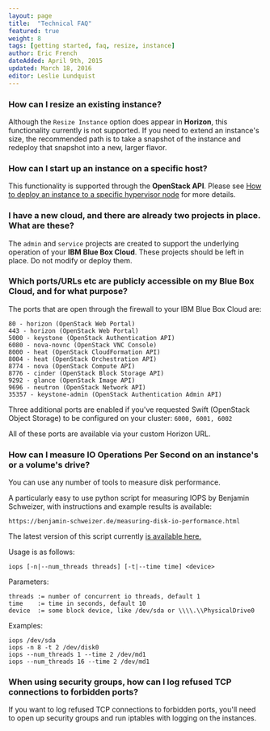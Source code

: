 ```yaml
---
layout: page
title:  "Technical FAQ"
featured: true
weight: 8
tags: [getting started, faq, resize, instance]
author: Eric French
dateAdded: April 9th, 2015
updated: March 18, 2016
editor: Leslie Lundquist
---
```


### How can I resize an existing instance?

Although the `Resize Instance` option does appear in **Horizon**, this functionality currently is not supported. If you need to extend an instance's size, the recommended path is to take a snapshot of the instance and redeploy that snapshot into a new, larger flavor.


### How can I start up an instance on a specific host?
This functionality is supported through the **OpenStack API**.  Please see [How to deploy an instance to a specific hypervisor node](http://ibm-blue-box-help.github.io/help-documentation/nova/deploy-to-specific-hypervisor/) for more details.


### I have a new cloud, and there are already two projects in place. What are these?

The `admin` and `service` projects are created to support the underlying operation of your **IBM Blue Box Cloud**. These projects should be left in place. Do not modify or deploy them.


### Which ports/URLs etc are publicly accessible on my Blue Box Cloud, and for what purpose?

The ports that are open through the firewall to your IBM Blue Box Cloud are:

```
80 - horizon (OpenStack Web Portal)
443 - horizon (OpenStack Web Portal)
5000 - keystone (OpenStack Authentication API)
6080 - nova-novnc (OpenStack VNC Console)
8000 - heat (OpenStack CloudFormation API)
8004 - heat (OpenStack Orchestration API)
8774 - nova (OpenStack Compute API)
8776 - cinder (OpenStack Block Storage API)
9292 - glance (OpenStack Image API)
9696 - neutron (OpenStack Network API)
35357 - keystone-admin (OpenStack Authentication Admin API)
```

Three additional ports are enabled if you've requested Swift (OpenStack Object Storage) to be configured on your cluster: `6000, 6001, 6002`

All of these ports are available via your custom Horizon URL.

### How can I measure IO Operations Per Second on an instance's or a volume's drive?


You can use any number of tools to measure disk performance.

A particularly easy to use python script for measuring IOPS by Benjamin Schweizer, with instructions and example results is available:

`https://benjamin-schweizer.de/measuring-disk-io-performance.html`

The latest version of this script currently [is available here.](https://benjamin-schweizer.de/files/iops/iops-2011-02-11)

Usage is as follows: 

    iops [-n|--num_threads threads] [-t|--time time] <device> 

Parameters:

    threads := number of concurrent io threads, default 1
    time    := time in seconds, default 10
    device  := some block device, like /dev/sda or \\\\.\\PhysicalDrive0

Examples:

    iops /dev/sda
    iops -n 8 -t 2 /dev/disk0
    iops --num_threads 1 --time 2 /dev/md1
    iops --num_threads 16 --time 2 /dev/md1

### When using security groups, how can I log refused TCP connections to forbidden ports?

If you want to log refused TCP connections to forbidden ports, you'll need to open up security groups and run iptables with logging on the instances.
